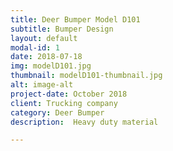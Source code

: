 ```yaml
---
title: Deer Bumper Model D101
subtitle: Bumper Design
layout: default
modal-id: 1
date: 2018-07-18
img: modelD101.jpg
thumbnail: modelD101-thumbnail.jpg
alt: image-alt
project-date: October 2018
client: Trucking company
category: Deer Bumper
description:  Heavy duty material

---
```

